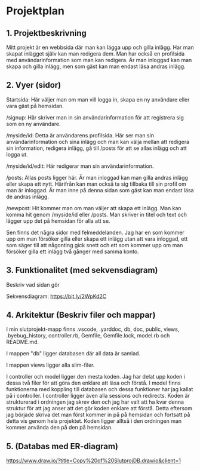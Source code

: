 # Projektplan

## 1. Projektbeskrivning
Mitt projekt är en webbsida där man kan lägga upp och gilla inlägg. Har man skapat inlägget själv kan man redigera dem. Man har också en profilsida med användarinformation som man kan redigera. Är man inloggad kan man skapa och gilla inlägg, men som gäst kan man endast läsa andras inlägg.

## 2. Vyer (sidor)
Startsida: Här väljer man om man vill logga in, skapa en ny användare eller vara gäst på hemsidan.

/signup: Här skriver man in sin användarinformation för att registrera sig som en ny användare.

/myside/id: Detta är användarens profilsida. Här ser man sin användarinformation och sina inlägg och man kan välja mellan att redigera sin information, redigera inlägg, gå till /posts för att se allas inlägg och att logga ut.

/myside/id/edit: Här redigerar man sin användarinformation.

/posts: Allas posts ligger här. Är man inloggad kan man gilla andras inlägg eller skapa ett nytt. Härifrån kan man också ta sig tillbaka till sin profil om man är inloggad. Är man inne på denna sidan som gäst kan man endast läsa de andras inlägg.

/newpost: Hit kommer man om man väljer att skapa ett inlägg. Man kan komma hit genom /myside/id eller /posts. Man skriver in titel och text och lägger upp det på hemsidan för alla att se.

Sen finns det några sidor med felmeddelanden. Jag har en som kommer upp om man försöker gilla eller skapa ett inlägg utan att vara inloggad, ett som säger till att någonting gick snett och ett som kommer upp om man försöker gilla ett inlägg två gånger med samma konto.

## 3. Funktionalitet (med sekvensdiagram)
Beskriv vad sidan gör 

Sekvensdiagram: https://bit.ly/2WpKd2C

## 4. Arkitektur (Beskriv filer och mappar)
I min slutprojekt-mapp finns .vscode, .yarddoc, db, doc, public, views, .byebug_history, controller.rb, Gemfile, Gemfile.lock, model.rb och README.md.

I mappen "db" ligger databasen där all data är samlad.

I mappen views ligger alla slim-filer.

I controller och model ligger den mesta koden. Jag har delat upp koden i dessa två filer för att göra den enklare att läsa och förstå. I model finns funktionerna med koppling till databasen och dessa funktioner har jag kallat på i controller. I controller ligger även alla sessions och redirects. Koden är strukturerad i ordningen jag skrev den och jag har valt att ha kvar denna struktur för att jag anser att det gör koden enklare att förstå. Detta eftersom jag började skriva det man först kommer in på på hemsidan och fortsatt på detta vis genom hela projektet. Koden ligger alltså i den ordningen man kommer använda den på den på hemsidan.

## 5. (Databas med ER-diagram)
https://www.draw.io/?title=Copy%20of%20SlutprojDB.drawio&client=1

